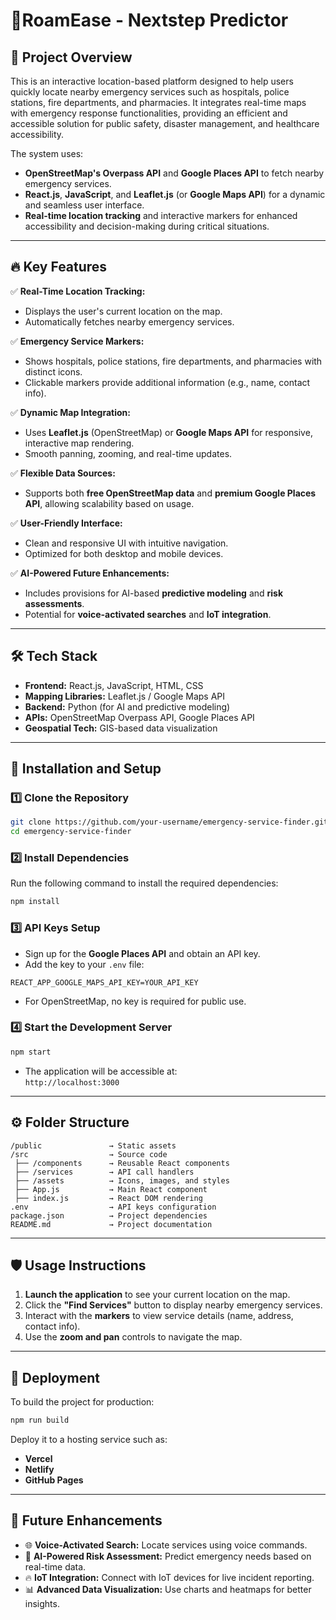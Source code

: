# 📍RoamEase - Nextstep Predictor

## 🚀 Project Overview
This is an interactive location-based platform designed to help users quickly locate nearby emergency services such as hospitals, police stations, fire departments, and pharmacies. It integrates real-time maps with emergency response functionalities, providing an efficient and accessible solution for public safety, disaster management, and healthcare accessibility.

The system uses:
- **OpenStreetMap's Overpass API** and **Google Places API** to fetch nearby emergency services.
- **React.js**, **JavaScript**, and **Leaflet.js** (or **Google Maps API**) for a dynamic and seamless user interface.
- **Real-time location tracking** and interactive markers for enhanced accessibility and decision-making during critical situations.

---

## 🔥 **Key Features**
✅ **Real-Time Location Tracking:**  
- Displays the user's current location on the map.  
- Automatically fetches nearby emergency services.

✅ **Emergency Service Markers:**  
- Shows hospitals, police stations, fire departments, and pharmacies with distinct icons.  
- Clickable markers provide additional information (e.g., name, contact info).

✅ **Dynamic Map Integration:**  
- Uses **Leaflet.js** (OpenStreetMap) or **Google Maps API** for responsive, interactive map rendering.  
- Smooth panning, zooming, and real-time updates.

✅ **Flexible Data Sources:**  
- Supports both **free OpenStreetMap data** and **premium Google Places API**, allowing scalability based on usage.  

✅ **User-Friendly Interface:**  
- Clean and responsive UI with intuitive navigation.  
- Optimized for both desktop and mobile devices.  

✅ **AI-Powered Future Enhancements:**  
- Includes provisions for AI-based **predictive modeling** and **risk assessments**.  
- Potential for **voice-activated searches** and **IoT integration**.

---

## 🛠️ **Tech Stack**
- **Frontend:** React.js, JavaScript, HTML, CSS  
- **Mapping Libraries:** Leaflet.js / Google Maps API  
- **Backend:** Python (for AI and predictive modeling)  
- **APIs:** OpenStreetMap Overpass API, Google Places API  
- **Geospatial Tech:** GIS-based data visualization  

---

## 🔧 **Installation and Setup**
### 1️⃣ **Clone the Repository**
```bash
git clone https://github.com/your-username/emergency-service-finder.git
cd emergency-service-finder
```

### 2️⃣ **Install Dependencies**
Run the following command to install the required dependencies:
```bash
npm install
```

### 3️⃣ **API Keys Setup**
- Sign up for the **Google Places API** and obtain an API key.  
- Add the key to your `.env` file:
```
REACT_APP_GOOGLE_MAPS_API_KEY=YOUR_API_KEY
```
- For OpenStreetMap, no key is required for public use.  

### 4️⃣ **Start the Development Server**
```bash
npm start
```
- The application will be accessible at:  
  `http://localhost:3000`

---

## ⚙️ **Folder Structure**
```
/public               → Static assets  
/src                  → Source code  
 ├── /components      → Reusable React components  
 ├── /services        → API call handlers  
 ├── /assets          → Icons, images, and styles  
 ├── App.js           → Main React component  
 ├── index.js         → React DOM rendering  
.env                  → API keys configuration  
package.json          → Project dependencies  
README.md             → Project documentation  
```

---

## 🛡️ **Usage Instructions**
1. **Launch the application** to see your current location on the map.  
2. Click the **"Find Services"** button to display nearby emergency services.  
3. Interact with the **markers** to view service details (name, address, contact info).  
4. Use the **zoom and pan** controls to navigate the map.  

---

## 🚀 **Deployment**
To build the project for production:
```bash
npm run build
```
Deploy it to a hosting service such as:
- **Vercel**  
- **Netlify**  
- **GitHub Pages**  

---

## 📌 **Future Enhancements**
- 🌐 **Voice-Activated Search:** Locate services using voice commands.  
- 🤖 **AI-Powered Risk Assessment:** Predict emergency needs based on real-time data.  
- 🔥 **IoT Integration:** Connect with IoT devices for live incident reporting.  
- 📊 **Advanced Data Visualization:** Use charts and heatmaps for better insights.

